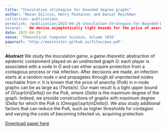 ```yaml
---
title: "Inoculation strategies for bounded degree graphs"
author: 'Mason DiCicco, Henry Poskanzer and Daniel Reichman
collection: publications
permalink: /publication/2023-04-24-Inoculation-Strategies-for-Bounded-Degree-Graphs
excerpt: ' We devise asymptotically tight bounds for the price of anarchy for several graph families in a model of epidemic containment.'
date: 2025-04-29
venue: 'Theoretical Computer Science, Volume 1035'
paperurl: 'http://masinister.github.io/files/poa.pdf'
---
```


**Abstract** We study the inoculation game, a game-theoretic abstraction of epidemic containment played on an undirected graph *G*: each player is associated with a node in *G* and can either acquire protection from a contagious process or risk infection. After decisions are made, an infection starts at a random node *v* and propagates through all unprotected nodes reachable from *v*. It is known that the price of anarchy (PoA) in *n*-node graphs can be as large as *\Theta(n)*. Our main result is a tight upper bound of *O(\sqrt{n\Delta})* on the PoA, where *\Delta* is the maximum degree of the graph. Indeed, we provide constructions of graphs with maximum degree *\Delta* for which the PoA is *\Omega(\sqrt{n\Delta})*. We also study additional factors that can reduce the PoA, such as higher thresholds for contagion and varying the costs of becoming infected vs. acquiring protection.



[Download paper here](http://masinister.github.io/files/poa.pdf)
